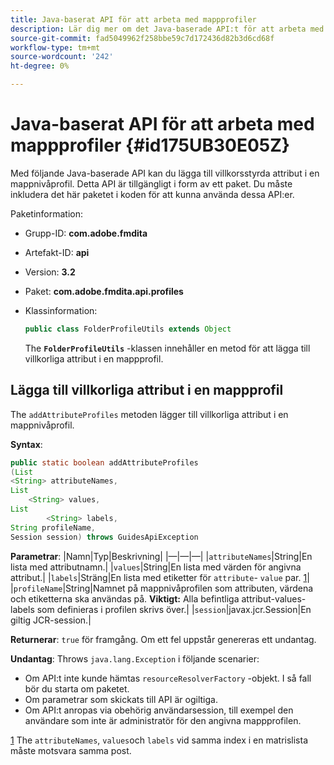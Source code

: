 ```yaml
---
title: Java-baserat API för att arbeta med mappprofiler
description: Lär dig mer om det Java-baserade API:t för att arbeta med mappprofiler
source-git-commit: fad5049962f258bbe59c7d172436d82b3d6cd68f
workflow-type: tm+mt
source-wordcount: '242'
ht-degree: 0%

---
```



# Java-baserat API för att arbeta med mappprofiler {#id175UB30E05Z}

Med följande Java-baserade API kan du lägga till villkorsstyrda attribut i en mappnivåprofil. Detta API är tillgängligt i form av ett paket. Du måste inkludera det här paketet i koden för att kunna använda dessa API:er.

Paketinformation:

- Grupp-ID: **com.adobe.fmdita**

- Artefakt-ID: **api**

- Version: **3.2**

- Paket: **com.adobe.fmdita.api.profiles**

- Klassinformation:

  ```JAVA
  public class FolderProfileUtils extends Object
  ```

  The **`FolderProfileUtils`** -klassen innehåller en metod för att lägga till villkorliga attribut i en mappprofil.


## Lägga till villkorliga attribut i en mappprofil

The ``addAttributeProfiles`` metoden lägger till villkorliga attribut i en mappnivåprofil.

**Syntax**:

```JAVA
public static boolean addAttributeProfiles
(List
<String> attributeNames, 
List
    <String> values, 
List
        <String> labels,
String profileName, 
Session session) throws GuidesApiException
```

**Parametrar**: |Namn|Typ|Beskrivning| |—|—|—| |``attributeNames``|String|En lista med attributnamn.| |``values``|String|En lista med värden för angivna attribut.| |`labels`|Sträng|En lista med etiketter för `attribute`- `value` par. [1](#fntarg_1)| |`profileName`|String|Namnet på mappnivåprofilen som attributen, värdena och etiketterna ska användas på. **Viktigt:** Alla befintliga attribut-values-labels som definieras i profilen skrivs över.| |`session`|javax.jcr.Session|En giltig JCR-session.|

**Returnerar**:
`true` för framgång. Om ett fel uppstår genereras ett undantag.

**Undantag**: Throws ``java.lang.Exception`` i följande scenarier:

- Om API:t inte kunde hämtas `resourceResolverFactory` -objekt. I så fall bör du starta om paketet.
- Om parametrar som skickats till API är ogiltiga.
- Om API:t anropas via obehörig användarsession, till exempel den användare som inte är administratör för den angivna mappprofilen.

[1](#fnsrc_1) The `attributeNames`, `values`och `labels` vid samma index i en matrislista måste motsvara samma post.

